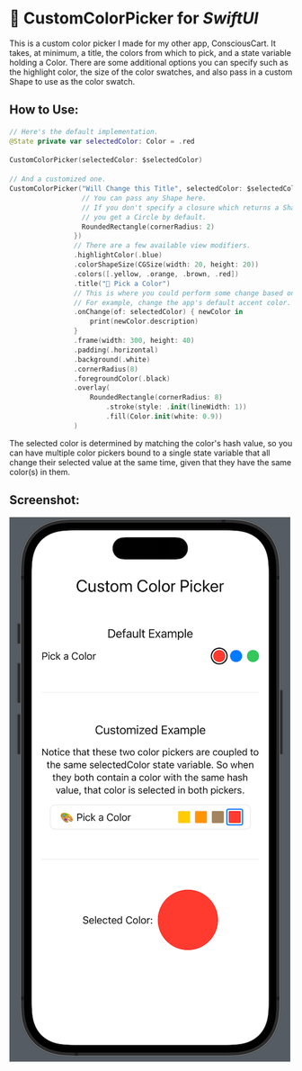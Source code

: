 # 🎨 CustomColorPicker for *SwiftUI*

This is a custom color picker I made for my other app, ConsciousCart. It takes, at minimum, a title, the colors from which to pick, and a state variable holding a Color. There are some additional options you can specify such as the highlight color, the size of the color swatches, and also pass in a custom Shape to use as the color swatch.

## How to Use:

```swift
// Here's the default implementation.
@State private var selectedColor: Color = .red

CustomColorPicker(selectedColor: $selectedColor)

// And a customized one.
CustomColorPicker("Will Change this Title", selectedColor: $selectedColor, colorShape: {
                  // You can pass any Shape here.
                  // If you don't specify a closure which returns a Shape,
                  // you get a Circle by default.
                  RoundedRectangle(cornerRadius: 2)
                })
                // There are a few available view modifiers.
                .highlightColor(.blue)
                .colorShapeSize(CGSize(width: 20, height: 20))
                .colors([.yellow, .orange, .brown, .red])
                .title("🎨 Pick a Color")
                // This is where you could perform some change based on the selected color.
                // For example, change the app's default accent color.
                .onChange(of: selectedColor) { newColor in
                    print(newColor.description)
                }
                .frame(width: 300, height: 40)
                .padding(.horizontal)
                .background(.white)
                .cornerRadius(8)
                .foregroundColor(.black)
                .overlay(
                    RoundedRectangle(cornerRadius: 8)
                        .stroke(style: .init(lineWidth: 1))
                        .fill(Color.init(white: 0.9))
                )
```

The selected color is determined by matching the color's hash value, so you can have multiple color pickers bound to a single state variable that all change their selected value at the same time, given that they have the same color(s) in them.

## Screenshot:

![Example](https://github.com/achi113s/CustomColorPicker/blob/main/ReadmeResources/screenshot1.png)